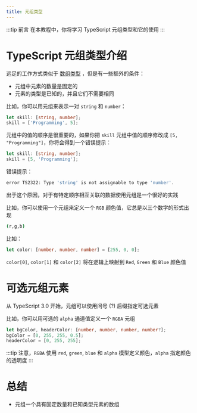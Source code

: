 ```yaml
---
title: 元组类型
---
```


:::tip 前言
在本教程中，你将学习 TypeScript 元组类型和它的使用
:::

# TypeScript 元组类型介绍

远足的工作方式类似于 [数组类型](/2-basic-types/6-array-type/) ，但是有一些额外的条件：

- 元组中元素的数量是固定的
- 元素的类型是已知的，并且它们不需要相同

比如，你可以用元组来表示一对 `string` 和 `number`：

```ts
let skill: [string, number];
skill = ['Programming', 5];
```

元组中的值的顺序是很重要的，如果你把 `skill` 元组中值的顺序修改成 `[5, "Programming"]`，你将会得到一个错误提示：

```ts
let skill: [string, number];
skill = [5, 'Programming'];
```

错误提示：

```sh
error TS2322: Type 'string' is not assignable to type 'number'.
```

出于这个原因，对于有特定顺序相互关联的数据使用元组是一个很好的实践

比如，你可以使用一个元组来定义一个 `RGB` 颜色值，它总是以三个数字的形式出现

```sh
(r,g,b)
```

比如：

```ts
let color: [number, number, number] = [255, 0, 0];
```

`color[0]`, `color[1]` 和 `color[2]` 将在逻辑上映射到 `Red`, `Green` 和 `Blue` 颜色值

# 可选元组元素

从 TypeScript 3.0 开始，元组可以使用问号 (?) 后缀指定可选元素

比如，你可以用可选的 `alpha` 通道值定义一个 `RGBA` 元组

```ts
let bgColor, headerColor: [number, number, number, number?];
bgColor = [0, 255, 255, 0.5];
headerColor = [0, 255, 255];
```

:::tip
注意，`RGBA` 使用 `red`, `green`, `blue` 和 `alpha` 模型定义颜色，`alpha` 指定颜色的透明度
:::

# 总结

- 元组一个具有固定数量和已知类型元素的数组
